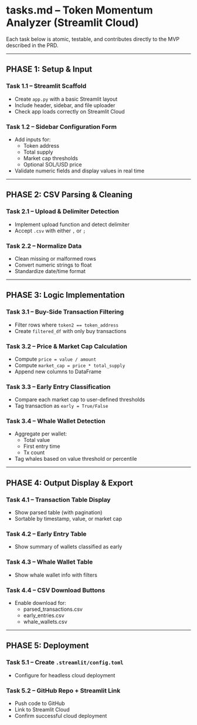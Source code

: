 # tasks.md – Token Momentum Analyzer (Streamlit Cloud)

Each task below is atomic, testable, and contributes directly to the MVP described in the PRD.

---

## PHASE 1: Setup & Input

### Task 1.1 – Streamlit Scaffold
- Create `app.py` with a basic Streamlit layout
- Include header, sidebar, and file uploader
- Check app loads correctly on Streamlit Cloud

### Task 1.2 – Sidebar Configuration Form
- Add inputs for:
  - Token address
  - Total supply
  - Market cap thresholds
  - Optional SOL/USD price
- Validate numeric fields and display values in real time

---

## PHASE 2: CSV Parsing & Cleaning

### Task 2.1 – Upload & Delimiter Detection
- Implement upload function and detect delimiter
- Accept `.csv` with either `,` or `;`

### Task 2.2 – Normalize Data
- Clean missing or malformed rows
- Convert numeric strings to float
- Standardize date/time format

---

## PHASE 3: Logic Implementation

### Task 3.1 – Buy-Side Transaction Filtering
- Filter rows where `token2 == token_address`
- Create `filtered_df` with only buy transactions

### Task 3.2 – Price & Market Cap Calculation
- Compute `price = value / amount`
- Compute `market_cap = price * total_supply`
- Append new columns to DataFrame

### Task 3.3 – Early Entry Classification
- Compare each market cap to user-defined thresholds
- Tag transaction as `early = True/False`

### Task 3.4 – Whale Wallet Detection
- Aggregate per wallet:
  - Total value
  - First entry time
  - Tx count
- Tag whales based on value threshold or percentile

---

## PHASE 4: Output Display & Export

### Task 4.1 – Transaction Table Display
- Show parsed table (with pagination)
- Sortable by timestamp, value, or market cap

### Task 4.2 – Early Entry Table
- Show summary of wallets classified as early

### Task 4.3 – Whale Wallet Table
- Show whale wallet info with filters

### Task 4.4 – CSV Download Buttons
- Enable download for:
  - parsed_transactions.csv
  - early_entries.csv
  - whale_wallets.csv

---

## PHASE 5: Deployment

### Task 5.1 – Create `.streamlit/config.toml`
- Configure for headless cloud deployment

### Task 5.2 – GitHub Repo + Streamlit Link
- Push code to GitHub
- Link to Streamlit Cloud
- Confirm successful cloud deployment

